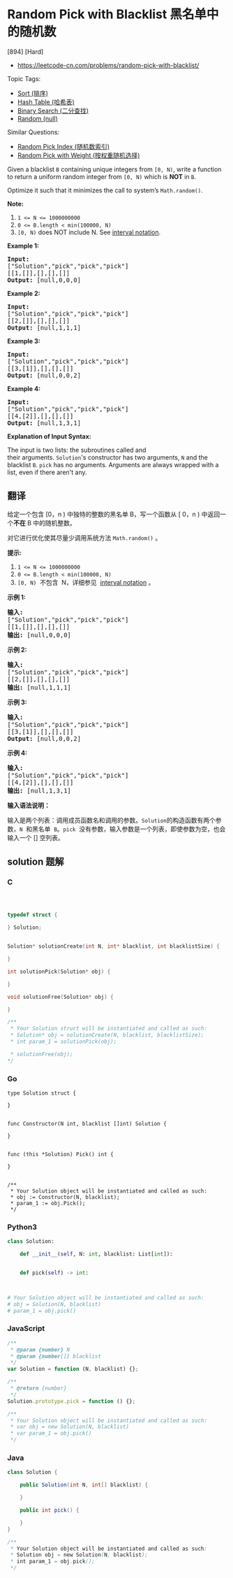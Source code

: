 # Random Pick with Blacklist 黑名单中的随机数

[894] [Hard]

- https://leetcode-cn.com/problems/random-pick-with-blacklist/

Topic Tags:

- [Sort (排序)](https://leetcode-cn.com/tag/sort/)
- [Hash Table (哈希表)](https://leetcode-cn.com/tag/hash-table/)
- [Binary Search (二分查找)](https://leetcode-cn.com/tag/binary-search/)
- [Random (null)](https://leetcode-cn.com/tag/random/)

Similar Questions:

- [Random Pick Index (随机数索引)](https://leetcode-cn.com/problems/random-pick-index/)
- [Random Pick with Weight (按权重随机选择)](https://leetcode-cn.com/problems/random-pick-with-weight/)

Given a blacklist `B` containing unique integers from `[0, N)`, write a function to return a uniform random integer from `[0, N)` which is **NOT** in `B`.

Optimize it such that it minimizes the call to system’s `Math.random()`.

**Note:**

1.  `1 <= N <= 1000000000`
2.  `0 <= B.length < min(100000, N)`
3.  `[0, N)` does NOT include N. See [interval notation](<https://en.wikipedia.org/wiki/Interval_(mathematics)>).

**Example 1:**

<pre><strong>Input: 
</strong><span id="example-input-1-1">["Solution","pick","pick","pick"]
</span><span id="example-input-1-2">[[1,[]],[],[],[]]</span>
<strong>Output: </strong><span id="example-output-1">[null,0,0,0]</span>
</pre>

**Example 2:**

<pre><strong>Input: 
</strong><span id="example-input-2-1">["Solution","pick","pick","pick"]
</span><span id="example-input-2-2">[[2,[]],[],[],[]]</span>
<strong>Output: </strong><span id="example-output-2">[null,1,1,1]</span>
</pre>

**Example 3:**

<pre><strong>Input: 
</strong><span id="example-input-3-1">["Solution","pick","pick","pick"]
</span><span id="example-input-3-2">[[3,[1]],[],[],[]]</span>
<strong>Output: </strong><span id="example-output-3">[null,0,0,2]</span>
</pre>

**Example 4:**

<pre><strong>Input: 
</strong><span id="example-input-4-1">["Solution","pick","pick","pick"]
</span><span id="example-input-4-2">[[4,[2]],[],[],[]]</span>
<strong>Output: </strong><span id="example-output-4">[null,1,3,1]</span>
</pre>

**Explanation of Input Syntax:**

The input is two lists: the subroutines called and their arguments. `Solution`'s constructor has two arguments, `N` and the blacklist `B`. `pick` has no arguments. Arguments are always wrapped with a list, even if there aren't any.

## 翻译

给定一个包含 \[0，n ) 中独特的整数的黑名单 B，写一个函数从 \[ 0，n ) 中返回一个**不在** B 中的随机整数。

对它进行优化使其尽量少调用系统方法 `Math.random()` 。

**提示:**

1.  `1 <= N <= 1000000000`
2.  `0 <= B.length < min(100000, N)`
3.  `[0, N)`  不包含  N，详细参见  [interval notation](<https://en.wikipedia.org/wiki/Interval_(mathematics)>) 。

**示例 1:**

<pre><strong>输入: 
</strong>["Solution","pick","pick","pick"]
[[1,[]],[],[],[]]
<strong>输出: </strong>[null,0,0,0]
</pre>

**示例 2:**

<pre><strong>输入: 
</strong>["Solution","pick","pick","pick"]
[[2,[]],[],[],[]]
<strong>输出: </strong>[null,1,1,1]
</pre>

**示例 3:**

<pre><strong>输入: 
</strong>["Solution","pick","pick","pick"]
[[3,[1]],[],[],[]]
<strong>Output: </strong>[null,0,0,2]
</pre>

**示例 4:**

<pre><strong>输入: 
</strong>["Solution","pick","pick","pick"]
[[4,[2]],[],[],[]]
<strong>输出: </strong>[null,1,3,1]
</pre>

**输入语法说明：**

输入是两个列表：调用成员函数名和调用的参数。`Solution`的构造函数有两个参数，`N`  和黑名单  `B`。`pick`  没有参数，输入参数是一个列表，即使参数为空，也会输入一个 \[\] 空列表。

## solution 题解

### C

```c



typedef struct {

} Solution;


Solution* solutionCreate(int N, int* blacklist, int blacklistSize) {

}

int solutionPick(Solution* obj) {

}

void solutionFree(Solution* obj) {

}

/**
 * Your Solution struct will be instantiated and called as such:
 * Solution* obj = solutionCreate(N, blacklist, blacklistSize);
 * int param_1 = solutionPick(obj);

 * solutionFree(obj);
*/
```

### Go

```golang
type Solution struct {

}


func Constructor(N int, blacklist []int) Solution {

}


func (this *Solution) Pick() int {

}


/**
 * Your Solution object will be instantiated and called as such:
 * obj := Constructor(N, blacklist);
 * param_1 := obj.Pick();
 */
```

### Python3

```python
class Solution:

    def __init__(self, N: int, blacklist: List[int]):


    def pick(self) -> int:



# Your Solution object will be instantiated and called as such:
# obj = Solution(N, blacklist)
# param_1 = obj.pick()
```

### JavaScript

```javascript
/**
 * @param {number} N
 * @param {number[]} blacklist
 */
var Solution = function (N, blacklist) {};

/**
 * @return {number}
 */
Solution.prototype.pick = function () {};

/**
 * Your Solution object will be instantiated and called as such:
 * var obj = new Solution(N, blacklist)
 * var param_1 = obj.pick()
 */
```

### Java

```java
class Solution {

    public Solution(int N, int[] blacklist) {

    }

    public int pick() {

    }
}

/**
 * Your Solution object will be instantiated and called as such:
 * Solution obj = new Solution(N, blacklist);
 * int param_1 = obj.pick();
 */
```
